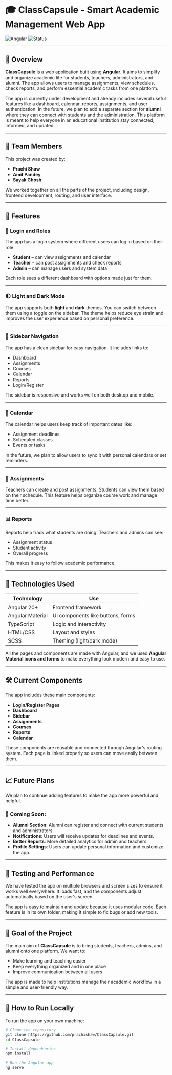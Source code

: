 # 🎓 ClassCapsule - Smart Academic Management Web App

![Angular](https://img.shields.io/badge/Angular-v20-red.svg)
![Status](https://img.shields.io/badge/status-Under%20Development-yellow.svg)

---

## 🧠 Overview

**ClassCapsule** is a web application built using **Angular**. It aims to simplify and organize academic life for students, teachers, administrators, and alumni. The app allows users to manage assignments, view schedules, check reports, and perform essential academic tasks from one platform.

The app is currently under development and already includes several useful features like a dashboard, calendar, reports, assignments, and user authentication. In the future, we plan to add a separate section for **alumni** where they can connect with students and the administration. This platform is meant to help everyone in an educational institution stay connected, informed, and updated.

---

## 👥 Team Members

This project was created by:

- **Prachi Shaw**
- **Amit Pandey**
- **Sayak Ghosh**

We worked together on all the parts of the project, including design, frontend development, routing, and user interface.

---

## 🚀 Features

### 🔐 Login and Roles
The app has a login system where different users can log in based on their role:
- **Student** – can view assignments and calendar
- **Teacher** – can post assignments and check reports
- **Admin** – can manage users and system data

Each role sees a different dashboard with options made just for them.

---

### 🌓 Light and Dark Mode
The app supports both **light** and **dark** themes. You can switch between them using a toggle on the sidebar. The theme helps reduce eye strain and improves the user experience based on personal preference.

---

### 🧭 Sidebar Navigation
The app has a clean sidebar for easy navigation. It includes links to:
- Dashboard
- Assignments
- Courses
- Calendar
- Reports
- Login/Register

The sidebar is responsive and works well on both desktop and mobile.

---

### 📅 Calendar
The calendar helps users keep track of important dates like:
- Assignment deadlines
- Scheduled classes
- Events or tasks

In the future, we plan to allow users to sync it with personal calendars or set reminders.

---

### 📝 Assignments
Teachers can create and post assignments. Students can view them based on their schedule. This feature helps organize course work and manage time better.

---

### 📊 Reports
Reports help track what students are doing. Teachers and admins can see:
- Assignment status
- Student activity
- Overall progress

This makes it easy to follow academic performance.

---

## 🧱 Technologies Used

| Technology       | Use                                  |
|------------------|--------------------------------------|
| Angular 20+      | Frontend framework                   |
| Angular Material | UI components like buttons, forms    |
| TypeScript       | Logic and interactivity              |
| HTML/CSS         | Layout and styles                    |
| SCSS             | Theming (light/dark mode)            |

All the pages and components are made with Angular, and we used **Angular Material icons and forms** to make everything look modern and easy to use.

---

## 🛠 Current Components

The app includes these main components:
- **Login/Register Pages**
- **Dashboard**
- **Sidebar**
- **Assignments**
- **Courses**
- **Reports**
- **Calendar**

These components are reusable and connected through Angular's routing system. Each page is linked properly so users can move easily between them.

---

## 📈 Future Plans

We plan to continue adding features to make the app more powerful and helpful.

### 🔮 Coming Soon:
- **Alumni Section**: Alumni can register and connect with current students and administrators.
- **Notifications**: Users will receive updates for deadlines and events.
- **Better Reports**: More detailed analytics for admin and teachers.
- **Profile Settings**: Users can update personal information and customize the app.

---

## 🧪 Testing and Performance

We have tested the app on multiple browsers and screen sizes to ensure it works well everywhere. It loads fast, and the components adjust automatically based on the user's screen.

The app is easy to maintain and update because it uses modular code. Each feature is in its own folder, making it simple to fix bugs or add new tools.

---

## 🎯 Goal of the Project

The main aim of **ClassCapsule** is to bring students, teachers, admins, and alumni onto one platform. We want to:
- Make learning and teaching easier
- Keep everything organized and in one place
- Improve communication between all users

The app is made to help institutions manage their academic workflow in a simple and user-friendly way.

---

## 🏁 How to Run Locally

To run the app on your own machine:

```bash
# Clone the repository
git clone https://github.com/prachishaw/ClassCapsule.git
cd ClassCapsule

# Install dependencies
npm install

# Run the Angular app
ng serve
